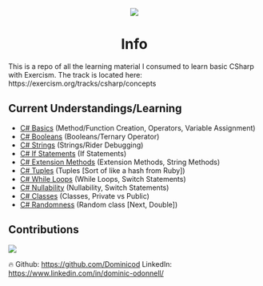 <p align="center">
  <img src="https://blog.dominwrites.com/wp-content/uploads/2022/07/cropped-cropped-cropped-D-1.png" />
</p>
<center><h1>Info</h1></center>
 This is a repo of all the learning material I consumed to learn basic CSharp with Exercism. The track is located here: https://exercism.org/tracks/csharp/concepts

<h2>Current Understandings/Learning</h2>
<ul>
    <li><a href="https://github.com/Dominicod/BasicCSharpLearning/blob/main/lucians-luscious-lasagna/LuciansLusciousLasagna.cs">C# Basics</a> (Method/Function Creation, Operators, Variable Assignment)</li>
    <li><a href="https://github.com/Dominicod/BasicCSharpLearning/blob/main/annalyns-infiltration/AnnalynsInfiltration.cs">C# Booleans</a> (Booleans/Ternary Operator)</li>
    <li><a href="https://github.com/Dominicod/BasicCSharpLearning/blob/main/log-levels/LogLevels.cs">C# Strings</a> (Strings/Rider Debugging)</li>
    <li><a href="https://github.com/Dominicod/BasicCSharpLearning/blob/main/cars-assemble/CarsAssemble.cs">C# If Statements</a> (If Statements)</li>
    <li><a href="https://github.com/Dominicod/BasicCSharpLearning/blob/main/log-analysis/LogAnalysis.cs">C# Extension Methods</a> (Extension Methods, String Methods)</li>
    <li><a href="https://github.com/Dominicod/BasicCSharpLearning/blob/main/phone-number-analysis/PhoneNumberAnalysis.cs">C# Tuples</a> (Tuples [Sort of like a hash from Ruby])</li>
    <li><a href="https://github.com/Dominicod/BasicCSharpLearning/blob/main/interest-is-interesting/InterestIsInteresting.cs">C# While Loops</a> (While Loops, Switch Statements)</li>
    <li><a href="https://github.com/Dominicod/BasicCSharpLearning/blob/main/tim-from-marketing/TimFromMarketing.cs">C# Nullability</a> (Nullability, Switch Statements)</li>
    <li><a href="https://github.com/Dominicod/BasicCSharpLearning/blob/main/elons-toys/ElonsToys.cs">C# Classes</a> (Classes, Private vs Public)</li>
    <li><a href="https://github.com/Dominicod/BasicCSharpLearning/blob/main/roll-the-die/RollTheDie.cs">C# Randomness</a> (Random class [Next, Double])</li>
</ul>

## Contributions
<a href="https://github.com/Dominicod/rails-engine-lite/graphs/contributors">
  <img src="https://contrib.rocks/image?repo=Dominicod/rails-engine-lite" />
</a>
<p>🔥 Github: <a href="https://github.com/Dominicod">https://github.com/Dominicod</a> LinkedIn: <a href="https://www.linkedin.com/in/dominic-odonnell/">https://www.linkedin.com/in/dominic-odonnell/</a>  </p>


